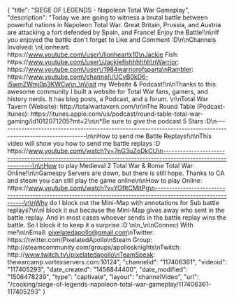 {
    "title": "SIEGE OF LEGENDS - Napoleon Total War Gameplay",
    "description": "Today we are going to witness a brutal battle between powerful nations in Napoleon Total War.  Great Britain, Prussia, and Austria are attacking a fort defended by Spain, and France!  Enjoy the Battle!\n\nIf you enjoyed the battle don't forget to Like and Comment :D\n\nChannels Involved: \nLionheart: https:\/\/www.youtube.com\/user\/lionheartx10\nJackie Fish: https:\/\/www.youtube.com\/user\/Jackiefishhhhhh\nWarrior: https:\/\/www.youtube.com\/user\/1984warriorofsparta\nRambler: https:\/\/www.youtube.com\/channel\/UCvB0kD6-i5wmZWmj0p3KWCw\n_\nVisit my Website & Podcast!\n\nThanks to this awesome community I built a website for Total War fans, gamers, and history nerds.  It has blog posts, a Podcast, and a forum.  \n\nTotal War Tavern (Website): http:\/\/totalwartavern.com\/\n\nThe Round Table (Podcast-itunes): https:\/\/itunes.apple.com\/us\/podcast\/round-table-total-war-gaming\/id1012071205?mt=2\n\n*Be sure to give the podcast 5 Stars :D\n-------------------------------------------------------------------------------------------------------------\n\nHow to send me Battle Replays!\n\nThis video will show you how to send me battle replays :D https:\/\/www.youtube.com\/watch?v=7nG3uZoDkCU\n-------------------------------------------------------------------------------------------------------------\n\nHow to play Medieval 2 Total War & Rome Total War Online!\n\nGamespy Servers are down, but there is still hope.  Thanks to CA and steam you can still play the game online\n\nHow to play Online: https:\/\/www.youtube.com\/watch?v=YGfItCMitPg\n-------------------------------------------------------------------------------------------------------------\n\nWhy do I block out the Mini-Map with annotations for Sub battle replays?\n\nI block it out because the Mini-Map gives away who sent in the battle replay.  And in most cases whoever sends in the battle replay wins the battle.  So I block it to keep it a surprise :D  \n\n_\n\nConnect With me!\n\nEmail: pixelatedapollo@gmail.com\nTwitter: https:\/\/twitter.com\/PixelatedApollo\nSteam Group:  http:\/\/steamcommunity.com\/groups\/apollosknights\nTwitch: http:\/\/www.twitch.tv\/pixelatedapollo\nTeamSpeak: thewarcamp.vortexservers.com:10124",
    "channelid": "117406361",
    "videoid": "117405293",
    "date_created": "1456844400",
    "date_modified": "1506478239",
    "type": "captivate",
    "layout": "channelVideo",
    "url": "\/cooking\/siege-of-legends-napoleon-total-war-gameplay\/117406361-117405293"
}